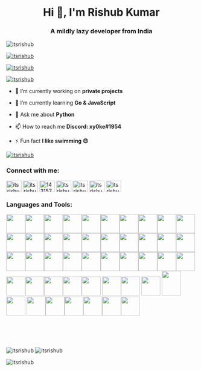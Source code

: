<h1 align="center">Hi 👋, I'm Rishub Kumar</h1>
<h3 align="center">A mildly lazy developer from India</h3>

<p align="left"> <img src="https://komarev.com/ghpvc/?username=itsrishub&label=Profile%20views&color=0e75b6&style=flat" alt="itsrishub" /> </p>

<p align="left"> <a href="https://github.com/ryo-ma/github-profile-trophy"><img src="https://github-profile-trophy.vercel.app/?username=itsrishub&theme=radical" alt="itsrishub" /></a> </p>

<p align="left"> <a href="https://twitter.com/itsrishub" target="blank"><img src="https://img.shields.io/twitter/follow/itsrishub?logo=twitter&style=for-the-badge" alt="itsrishub" /></a> </p>

<p align="left"> <a href="https://rishub.cc" target="blank"><img src="https://img.shields.io/website?label=rishub.cc&style=for-the-badge&url=https%3A%2F%2Frishub.cc" alt="itsrishub" /></a> </p>


- 🔭 I’m currently working on **private projects**

- 🌱 I’m currently learning **Go & JavaScript**

- 💬 Ask me about **Python**

- 📫 How to reach me **Discord: xy0ke#1954**

- ⚡ Fun fact **I like swimming 😍**


<p align="left"> <a href="https://open.spotify.com/user/31drjew66te656erjtmaoozu65si" target="blank"><img src="https://spotify-snowy.vercel.app/api/spotify" alt="itsrishub" /></a> </p>



<h3 align="left">Connect with me:</h3>
<p align="left">
<a href="https://dev.to/itsrishub" target="_blank"><img align="center" src="https://cdn.jsdelivr.net/npm/simple-icons@3.0.1/icons/dev-dot-to.svg" alt="itsrishub" height="30" width="40" /></a>
<a href="https://twitter.com/itsrishub" target=”_blank”><img align="center" src="https://raw.githubusercontent.com/rahuldkjain/github-profile-readme-generator/master/src/images/icons/Social/twitter.svg" alt="itsrishub" height="30" width="40" /></a>
<a href="https://stackoverflow.com/users/14315714" target="_blank"><img align="center" src="https://raw.githubusercontent.com/rahuldkjain/github-profile-readme-generator/master/src/images/icons/Social/stack-overflow.svg" alt="14315714" height="30" width="40" /></a>
<a href="https://instagram.com/itsrishub" target="_blank"><img align="center" src="https://raw.githubusercontent.com/rahuldkjain/github-profile-readme-generator/master/src/images/icons/Social/instagram.svg" alt="itsrishub" height="30" width="40" /></a>
<a href="https://rishub.medium.com/" target="_blank"><img align="center" src="https://raw.githubusercontent.com/rahuldkjain/github-profile-readme-generator/master/src/images/icons/Social/medium.svg" alt="itsrishub" height="30" width="40" /></a>
<a href="https://www.codechef.com/users/itsrishub" target="_blank"><img align="center" src="https://cdn.jsdelivr.net/npm/simple-icons@3.1.0/icons/codechef.svg" alt="itsrishub" height="30" width="40" /></a>
<a href="https://www.leetcode.com/itsrishub" target="_blank"><img align="center" src="https://raw.githubusercontent.com/rahuldkjain/github-profile-readme-generator/master/src/images/icons/Social/leet-code.svg" alt="itsrishub" height="30" width="40" /></a>
</p>

<h3 align="left">Languages and Tools:</h3>
<p align="left"> 
<img height="50" width="50" src="https://raw.githubusercontent.com/rahuldkjain/github-profile-readme-generator/master/src/images/icons/Software/postman.svg"><img height="50" width="50" src="https://raw.githubusercontent.com/rahuldkjain/github-profile-readme-generator/master/src/images/icons/Database/mysql.svg"><img height="50" width="50" src="https://raw.githubusercontent.com/rahuldkjain/github-profile-readme-generator/master/src/images/icons/Database/mongodb.svg"><img height="50" width="50" src="https://raw.githubusercontent.com/rahuldkjain/github-profile-readme-generator/master/src/images/icons/Database/redis.svg"><img height="50" width="50" src="https://raw.githubusercontent.com/rahuldkjain/github-profile-readme-generator/master/src/images/icons/BackendDevelopment/nginx.svg"><img height="50" width="50" src="https://raw.githubusercontent.com/rahuldkjain/github-profile-readme-generator/master/src/images/icons/BackendDevelopment/nodejs.svg"><img height="50" width="50" src="https://raw.githubusercontent.com/rahuldkjain/github-profile-readme-generator/master/src/images/icons/BackendDevelopment/openresty.svg"><img height="50" width="50" src="https://raw.githubusercontent.com/rahuldkjain/github-profile-readme-generator/master/src/images/icons/Devops/aws.svg"><img height="50" width="50" src="https://raw.githubusercontent.com/rahuldkjain/github-profile-readme-generator/master/src/images/icons/Devops/azure.svg"><img height="50" width="50" src="https://raw.githubusercontent.com/rahuldkjain/github-profile-readme-generator/master/src/images/icons/Devops/bash.svg"><img height="50" width="50" src="https://raw.githubusercontent.com/rahuldkjain/github-profile-readme-generator/master/src/images/icons/Devops/docker.svg"><img height="50" width="50" src="https://raw.githubusercontent.com/rahuldkjain/github-profile-readme-generator/master/src/images/icons/Devops/kubernetes.svg"><img height="50" width="50" src="https://raw.githubusercontent.com/rahuldkjain/github-profile-readme-generator/master/src/images/icons/Framework/flask.svg"><img height="50" width="50" src="https://raw.githubusercontent.com/rahuldkjain/github-profile-readme-generator/master/src/images/icons/Software/figma.svg"><img height="50" width="50" src="https://raw.githubusercontent.com/rahuldkjain/github-profile-readme-generator/master/src/images/icons/Other/git.svg"><img height="50" width="50" src="https://raw.githubusercontent.com/rahuldkjain/github-profile-readme-generator/master/src/images/icons/Other/linux.svg"><img height="50" width="50" src="https://raw.githubusercontent.com/rahuldkjain/github-profile-readme-generator/master/src/images/icons/BaaS/heroku.svg"><img height="50" width="50" src="https://raw.githubusercontent.com/rahuldkjain/github-profile-readme-generator/master/src/images/icons/Testing/selenium.svg"><img height="50" width="50" src="https://raw.githubusercontent.com/rahuldkjain/github-profile-readme-generator/master/src/images/icons/StaticSiteGenerators/jekyll.svg"><img height="50" width="50" src="https://raw.githubusercontent.com/rahuldkjain/github-profile-readme-generator/master/src/images/icons/Devops/gcp.svg"><img height="50" width="50" src="https://raw.githubusercontent.com/rahuldkjain/github-profile-readme-generator/master/src/images/icons/AIML/opencv.svg"><img height="50" width="50" src="https://raw.githubusercontent.com/rahuldkjain/github-profile-readme-generator/master/src/images/icons/AIML/pytorch.svg"><img height="50" width="50" src="https://raw.githubusercontent.com/rahuldkjain/github-profile-readme-generator/master/src/images/icons/ProgrammingLanguages/c.svg"><img height="50" width="50" src="https://raw.githubusercontent.com/rahuldkjain/github-profile-readme-generator/master/src/images/icons/ProgrammingLanguages/cpp.svg"><img height="50" width="50" src="https://raw.githubusercontent.com/rahuldkjain/github-profile-readme-generator/master/src/images/icons/ProgrammingLanguages/csharp.svg"><img height="50" width="50" src="https://raw.githubusercontent.com/rahuldkjain/github-profile-readme-generator/master/src/images/icons/ProgrammingLanguages/go.svg"><img height="50" width="50" src="https://raw.githubusercontent.com/rahuldkjain/github-profile-readme-generator/master/src/images/icons/ProgrammingLanguages/python.svg"><img height="50" width="50" src="https://raw.githubusercontent.com/rahuldkjain/github-profile-readme-generator/master/src/images/icons/ProgrammingLanguages/java.svg"><img height="50" width="50" src="https://raw.githubusercontent.com/rahuldkjain/github-profile-readme-generator/master/src/images/icons/ProgrammingLanguages/javascript.svg"><img height="50" width="50" src="https://raw.githubusercontent.com/rahuldkjain/github-profile-readme-generator/master/src/images/icons/ProgrammingLanguages/php.svg"><img height="50" width="50" src="https://raw.githubusercontent.com/rahuldkjain/github-profile-readme-generator/master/src/images/icons/FrontendDevelopment/css.svg"><img height="50" width="50" src="https://raw.githubusercontent.com/rahuldkjain/github-profile-readme-generator/master/src/images/icons/FrontendDevelopment/html.svg"><img height="50" width="50" src="https://raw.githubusercontent.com/rahuldkjain/github-profile-readme-generator/master/src/images/icons/MobileAppDevelopment/android.svg"><img height="50" width="50" src="https://upload.wikimedia.org/wikipedia/commons/c/c9/JSON_vector_logo.svg"><img height="50" width="50" src="https://hoppscotch.io/_nuxt/icons/icon_512x512.062430.png">
<img height="50" width="50" src="https://s.w.org/style/images/about/WordPress-logotype-wmark-white.png"><img height="50" width="50" src="https://camo.mybb.com/bd92f71fa351ef8e5bba787af32593376070d359/687474703a2f2f692e696d6775722e636f6d2f6d4534494e76452e706e67">
<img height="50" width="50" src="https://xenforo.com/styles/default/xfs/xenforo-logo-256.png">
<img height="65" width="50" src="https://www.vim.org/images/vim_on_fire.gif"><img height="50" width="50" src="https://brew.sh/assets/img/homebrew-256x256.png">
<img height="50" width="50" src="https://pages.cloudflare.com/resources/logo/logo.svg"><img height="50" width="50" src="https://www.johndcook.com/twitter2018/regextip_no_padding.svg"><img height="50" width="50" src="https://upload.wikimedia.org/wikipedia/commons/thumb/5/5a/Official_YAML_Logo.svg/128px-Official_YAML_Logo.svg.png"><img height="50" width="50" src="https://upload.wikimedia.org/wikipedia/commons/thumb/9/94/Cloudflare_Logo.png/480px-Cloudflare_Logo.png"><img height="50" width="50" src="https://www.kali.org/tools/burpsuite/images/burpsuite-logo.svg"><img height="50" width="50" src="https://imgbot.net/images/imgbot.svg">

</p>

<br>
<br>
<br>

<p><img align="center" src="https://github-readme-stats.vercel.app/api?username=itsrishub&show_icons=true&locale=en&theme=radical" alt="itsrishub" />

<img align="center" src="https://github-readme-streak-stats.herokuapp.com/?user=itsrishub&theme=radical" alt="itsrishub" />

<img align="center" src="https://github-readme-stats.vercel.app/api/top-langs?username=itsrishub&show_icons=true&locale=en&layout=compact&theme=radical" alt="itsrishub" /></p>
